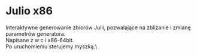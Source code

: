 # Julio x86
Interaktywne generowanie zbiorów Julii, pozwalające na zbliżanie i zmianę parametrów generatora.\
Napisane z w c i x86-64bit.\
Po uruchomieniu sterujemy myszką.\
